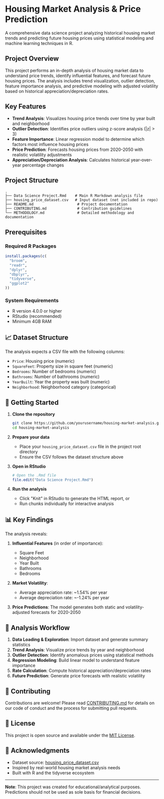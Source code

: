 # Housing Market Analysis & Price Prediction

A comprehensive data science project analyzing historical housing market trends and predicting future housing prices using statistical modeling and machine learning techniques in R.

## Project Overview

This project performs an in-depth analysis of housing market data to understand price trends, identify influential features, and forecast future housing prices. The analysis includes trend visualization, outlier detection, feature importance analysis, and predictive modeling with adjusted volatility based on historical appreciation/depreciation rates.

## Key Features

- **Trend Analysis**: Visualizes housing price trends over time by year built and neighborhood
- **Outlier Detection**: Identifies price outliers using z-score analysis (|z| > 3)
- **Feature Importance**: Linear regression model to determine which factors most influence housing prices
- **Price Prediction**: Forecasts housing prices from 2020-2050 with realistic volatility adjustments
- **Appreciation/Depreciation Analysis**: Calculates historical year-over-year percentage changes

## Project Structure

```
.
├── Data Science Project.Rmd    # Main R Markdown analysis file
├── housing_price_dataset.csv   # Input dataset (not included in repo)
├── README.md                    # Project documentation
├── CONTRIBUTING.md              # Contribution guidelines
└── METHODOLOGY.md               # Detailed methodology and documentation
```

##  Prerequisites

### Required R Packages

```r
install.packages(c(
  "broom",
  "readr",
  "dplyr",
  "dbplyr",
  "tidyverse",
  "ggplot2"
))
```

### System Requirements

- R version 4.0.0 or higher
- RStudio (recommended)
- Minimum 4GB RAM

## 📈 Dataset Structure

The analysis expects a CSV file with the following columns:
- `Price`: Housing price (numeric)
- `SquareFeet`: Property size in square feet (numeric)
- `Bedrooms`: Number of bedrooms (numeric)
- `Bathrooms`: Number of bathrooms (numeric)
- `YearBuilt`: Year the property was built (numeric)
- `Neighborhood`: Neighborhood category (categorical)

## 🚀 Getting Started

1. **Clone the repository**
   ```bash
   git clone https://github.com/yourusername/housing-market-analysis.git
   cd housing-market-analysis
   ```

2. **Prepare your data**
   - Place your `housing_price_dataset.csv` file in the project root directory
   - Ensure the CSV follows the dataset structure above

3. **Open in RStudio**
   ```r
   # Open the .Rmd file
   file.edit("Data Science Project.Rmd")
   ```

4. **Run the analysis**
   - Click "Knit" in RStudio to generate the HTML report, or
   - Run chunks individually for interactive analysis

## 📊 Key Findings

The analysis reveals:

1. **Influential Features** (in order of importance):
   - Square Feet
   - Neighborhood
   - Year Built
   - Bathrooms
   - Bedrooms

2. **Market Volatility**:
   - Average appreciation rate: ~1.54% per year
   - Average depreciation rate: ~-1.24% per year

3. **Price Predictions**: The model generates both static and volatility-adjusted forecasts for 2020-2050

## 📝 Analysis Workflow

1. **Data Loading & Exploration**: Import dataset and generate summary statistics
2. **Trend Analysis**: Visualize price trends by year and neighborhood
3. **Outlier Detection**: Identify anomalous prices using statistical methods
4. **Regression Modeling**: Build linear model to understand feature importance
5. **Rate Calculation**: Compute historical appreciation/depreciation rates
6. **Future Prediction**: Generate price forecasts with realistic volatility

## 🤝 Contributing

Contributions are welcome! Please read [CONTRIBUTING.md](CONTRIBUTING.md) for details on our code of conduct and the process for submitting pull requests.

## 📄 License

This project is open source and available under the [MIT License](LICENSE).



## 🙏 Acknowledgments

- Dataset source: [housing_price_dataset.csv](housing_price_dataset.csv)
- Inspired by real-world housing market analysis needs
- Built with R and the tidyverse ecosystem

---

**Note**: This project was created for educational/analytical purposes. Predictions should not be used as sole basis for financial decisions.
